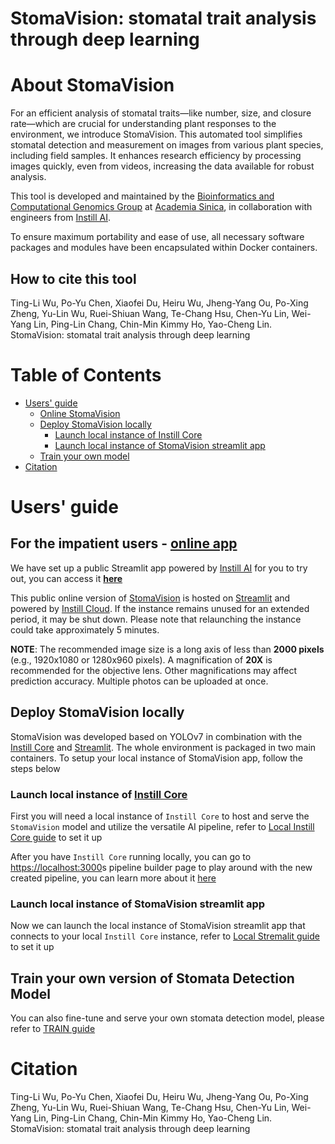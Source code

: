 StomaVision: stomatal trait analysis through deep learning
==============

# About StomaVision

For an efficient analysis of stomatal traits—like number, size, and closure rate—which are crucial for understanding plant responses to the environment, we introduce StomaVision. This automated tool simplifies stomatal detection and measurement on images from various plant species, including field samples. It enhances research efficiency by processing images quickly, even from videos, increasing the data available for robust analysis.

This tool is developed and maintained by the [Bioinformatics and Computational Genomics Group](https://www.southerngenomics.org/) at [Academia Sinica](https://www.sinica.edu.tw/), in collaboration with engineers from [Instill AI](https://www.instill.tech/).

To ensure maximum portability and ease of use, all necessary software packages and modules have been encapsulated within Docker containers.

## How to cite this tool
Ting-Li Wu, Po-Yu Chen, Xiaofei Du, Heiru Wu, Jheng-Yang Ou, Po-Xing Zheng, Yu-Lin Wu, Ruei-Shiuan Wang, Te-Chang Hsu, Chen-Yu Lin, Wei-Yang Lin,  Ping-Lin Chang, Chin-Min Kimmy Ho, Yao-Cheng Lin. StomaVision: stomatal trait analysis through deep learning


# Table of Contents

- [Users' guide](#usersguide)
  - [Online StomaVision](#web)
  - [Deploy StomaVision locally](#local)
    - [Launch local instance of Instill Core](#instillcore)
    - [Launch local instance of StomaVision streamlit app](#streamlit)
  - [Train your own model](#train)
- [Citation](#publication)

<a id="usersguide"></a>
# Users' guide
<a id="web"></a>
## For the impatient users - [**online app**](https://stomavision.streamlit.app)

We have set up a public Streamlit app powered by [Instill AI](https://www.instill.tech/) for you to try out, you can access it [**here**](https://stomavision.streamlit.app)

This public online version of [StomaVision](https://stomavision.streamlit.app) is hosted on  [Streamlit](https://streamlit.io/) and powered by [Instill Cloud](https://www.instill.tech/). If the instance remains unused for an extended period, it may be shut down. Please note that relaunching the instance could take approximately 5 minutes.

**NOTE**: The recommended image size is a long axis of less than **2000 pixels** (e.g., 1920x1080 or 1280x960 pixels). A magnification of **20X** is recommended for the objective lens. Other magnifications may affect prediction accuracy. Multiple photos can be uploaded at once.

<a id="local"></a>
## Deploy StomaVision locally

StomaVision was developed based on YOLOv7 in combination with the [Instill Core](https://github.com/instill-ai/instill-core) and [Streamlit](https://streamlit.io/). The whole environment is packaged in two main containers. To setup your local instance of StomaVision app, follow the steps below

<a id="instillcore"></a>
### Launch local instance of [**Instill Core**](https://github.com/instill-ai/instill-core)

First you will need a local instance of `Instill Core` to host and serve the `StomaVision` model and utilize the versatile AI pipeline, refer to [Local Instill Core guide](SERVE.md) to set it up

After you have `Instill Core` running locally, you can go to [https://localhost:3000](https://localhost:3000)s pipeline builder page to play around with the new created pipeline, you can learn more about it [here](https://www.instill.tech/docs/vdp/create)

<a id="streamlit"></a>
### Launch local instance of StomaVision streamlit app

Now we can launch the local instance of StomaVision streamlit app that connects to your local `Instill Core` instance, refer to [Local Stremalit guide](DEPLOY.md) to set it up

<a id="train"></a>
## Train your own version of Stomata Detection Model
You can also fine-tune and serve your own stomata detection model, please refer to [TRAIN guide](TRAIN.md)

<a id="publication"></a>
# Citation
Ting-Li Wu, Po-Yu Chen, Xiaofei Du, Heiru Wu, Jheng-Yang Ou, Po-Xing Zheng, Yu-Lin Wu, Ruei-Shiuan Wang, Te-Chang Hsu, Chen-Yu Lin, Wei-Yang Lin,  Ping-Lin Chang, Chin-Min Kimmy Ho, Yao-Cheng Lin. StomaVision: stomatal trait analysis through deep learning
